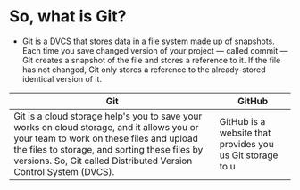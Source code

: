 # So, what is Git?
  * Git is a DVCS that stores data in a file system made up of snapshots. Each time you save changed version of your project — called commit — Git creates a snapshot of the file and stores a reference to it. If the file has not changed, Git only stores a reference to the already-stored identical version of it.

Git | GitHub
--- | ------
Git is a cloud storage help's you to save your works on cloud storage, and it allows you or your team to work on these files and upload the files to storage, and sorting these files by versions. So, Git called Distributed Version Control System (DVCS). | GitHub is a website that provides you us Git storage to u

